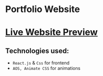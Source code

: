 # Portfolio Website

# [Live Website Preview]()

## Technologies used:

- `React.js` & `Css` for frontend
- `AOS, Animate CSS` for animations



